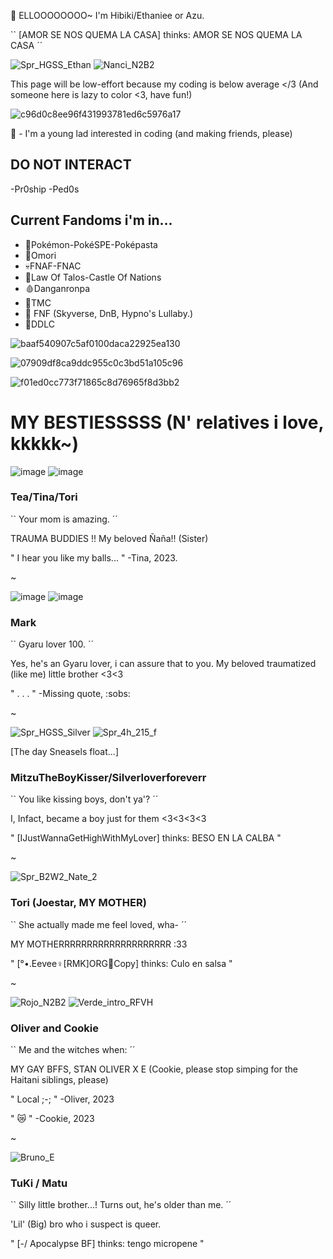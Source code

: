 👾 ELLOOOOOOOO~ I'm Hibiki/Ethaniee or Azu.


`` [AMOR SE NOS QUEMA LA CASA] thinks: AMOR SE NOS QUEMA LA CASA ´´

![Spr_HGSS_Ethan](https://github.com/h1bikii/h1bikii/assets/149905124/85f870fc-0e3b-4f64-a502-ef567a90c317) ![Nanci_N2B2](https://github.com/h1bikii/h1bikii/assets/149905124/f902c5b2-e33f-42e9-ba0c-5cd977d86e1d)







This page will be low-effort because my coding is below average </3 (And someone here is lazy to color <3, have fun!)

![c96d0c8ee96f431993781ed6c5976a17](https://github.com/h1bikii/h1bikii/assets/149905124/f0f6af11-3bfd-48ed-b031-db7583f1f2ec)



🎹 - I'm a young lad interested in coding (and making friends, please)


DO NOT INTERACT
-
-Pr0ship
-Ped0s


Current Fandoms i'm in...
-
- 💫Pokémon-PokéSPE-Poképasta
- 🔪Omori
- 💀FNAF-FNAC
- 🎻Law Of Talos-Castle Of Nations
- 🩸Danganronpa
- 🍎TMC
- 🔹 FNF (Skyverse, DnB, Hypno's Lullaby.)
- 💟DDLC


![baaf540907c5af0100daca22925ea130](https://github.com/h1bikii/h1bikii/assets/149905124/4d1e70f7-3407-4164-8d8f-ad9ee2cead95)

![07909df8ca9ddc955c0c3bd51a105c96](https://github.com/h1bikii/h1bikii/assets/149905124/fe0c1bf1-dfcb-4530-8306-e85fa6bd0867)

![f01ed0cc773f71865c8d76965f8d3bb2](https://github.com/h1bikii/h1bikii/assets/149905124/d1b19c78-7ef7-4d9d-ba1b-60739f5aa46e)



# MY BESTIESSSSS (N' relatives i love, kkkkk~)



![image](https://github.com/h1bikii/h1bikii/assets/149905124/dc63c5fb-5823-4ae9-94a4-5c85fc54bd31) ![image](https://github.com/h1bikii/h1bikii/assets/149905124/0f1c2aa6-253d-4262-bcde-62021047996c)



### Tea/Tina/Tori
`` Your mom is amazing. ´´

TRAUMA BUDDIES !! My beloved Ñaña!! (Sister)

" I hear you like my balls... " -Tina, 2023.


~


![image](https://github.com/h1bikii/h1bikii/assets/149905124/32026b8b-e306-49e7-bb09-09b54cbee209) ![image](https://github.com/h1bikii/h1bikii/assets/149905124/c1526a8b-db63-4e60-b7da-2c55fbe7a284)



### Mark
`` Gyaru lover 100. ´´

Yes, he's an Gyaru lover, i can assure that to you. My beloved traumatized (like me) little brother <3<3

" . . . " -Missing quote, :sobs:

~


![Spr_HGSS_Silver](https://github.com/h1bikii/h1bikii/assets/149905124/95e8c0e1-266f-49c0-b878-8221a8ebaf0c) ![Spr_4h_215_f](https://github.com/h1bikii/h1bikii/assets/149905124/9bf97b51-0b10-429a-b5bc-f090a16811e3)

[The day Sneasels float...]

### MitzuTheBoyKisser/Silverloverforeverr
`` You like kissing boys, don't ya'? ´´

I, Infact, became a boy just for them <3<3<3<3

" [IJustWannaGetHighWithMyLover] thinks: BESO EN LA CALBA "

~


![Spr_B2W2_Nate_2](https://github.com/h1bikii/h1bikii/assets/149905124/6985c6c8-18df-49b4-a6fa-c34148bdbe5c)



### Tori (Joestar, MY MOTHER)
`` She actually made me feel loved, wha- ´´

MY MOTHERRRRRRRRRRRRRRRRRRRR :33

" [°•.Eevee♀[RMK]ORG🚫Copy] thinks: Culo en salsa "


~

![Rojo_N2B2](https://github.com/h1bikii/h1bikii/assets/149905124/c903ad97-dd45-4f03-8d3d-f2ec27214de1) ![Verde_intro_RFVH](https://github.com/h1bikii/h1bikii/assets/149905124/f9d5344a-0517-4426-9e9b-ac5fc5e376f0)



### Oliver and Cookie

`` Me and the witches when: ´´

MY GAY BFFS, STAN OLIVER X E (Cookie, please stop simping for the Haitani siblings, please)

" Local ;-; " -Oliver, 2023

" :crying_cat_face: " -Cookie, 2023


~



![Bruno_E](https://github.com/h1bikii/h1bikii/assets/149905124/817389f5-071a-40cd-99c2-bcbbdcc6998c)



### TuKi / Matu

`` Silly little brother...! Turns out, he's older than me. ´´

'Lil' (Big) bro who i suspect is queer.

" [-/ Apocalypse BF] thinks: tengo micropene "
